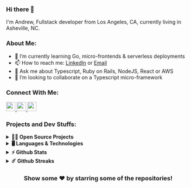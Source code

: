 ### Hi there 👋

I'm Andrew, Fullstack developer from Los Angeles, CA, currently living in Asheville, NC.

### About Me:

- 🌱 I’m currently learning Go, micro-frontends & serverless deployments
- 📫 How to reach me: [LinkedIn](https://www.linkedin.com/in/awcrotwell/) or [Email](mailto:awcrotwell@gmail.com)
- 💬 Ask me about Typescript, Ruby on Rails, NodeJS, React or AWS
- 👯 I’m looking to collaborate on a Typescript micro-framework

### Connect With Me:
<p>
  <a href="https://www.twitter.com/awcrotwell">
    <img src="https://img.shields.io/badge/twitter-%231DA1F2.svg?&style=for-the-badge&logo=twitter&logoColor=white" height=25>
  </a>
  <a href="https://www.linkedin.com/in/awcrotwell">
    <img src="https://img.shields.io/badge/linkedin-%230077B5.svg?&style=for-the-badge&logo=linkedin&logoColor=white" height=25>
  </a>
  <a href="https://dev.to/awcrotwell">
    <img src="https://img.shields.io/badge/DEV.TO-%230A0A0A.svg?&style=for-the-badge&logo=dev-dot-to&logoColor=white" height=25>
  </a>
</p>

### Projects and Dev Stuffs:
<details>
  <summary><b>🧑‍🚀 Open Source Projects</b></summary>
  <div align="center">
  <br />
  <table>
    <thead align="center">
      <tr border: none;>
        <td><b>💻 Projects</b></td>
        <td><b>🌟 Stars</b></td>
        <td><b>🍴 Forks</b></td>
        <td><b>🐛 Issues</b></td>
        <td><b>🔔 Pull Requests</b></td>
        <td><b>👨‍💻 Language</b></td>
      </tr>
    </thead>
    <tbody>
      <tr>
	<td><a href="https://github.com/andrewc910/motion.cr"><b>🚀 Motion.cr</b></a></td>
        <td><img alt="Stars" src="https://img.shields.io/github/stars/andrewc910/motion.cr?style=flat-square&labelColor=343b41"/></td>
        <td><img alt="Forks" src="https://img.shields.io/github/forks/andrewc910/motion.cr?style=flat-square&labelColor=343b41"/></td>
        <td><img alt="Issues" src="https://img.shields.io/github/issues/andrewc910/motion.cr?style=flat-square"/></td>
        <td><img alt="Pull Requests" src="https://img.shields.io/github/issues-pr/andrewc910/motion.cr?style=flat-square"/></td>
        <td><img alt="Language" src="https://img.shields.io/github/languages/top/andrewc910/motion.cr?style=flat-square"/></td>
      </tr>
      <tr>
	<td><a href="https://github.com/andrewc910/mochi"><b>🍡 Mochi</b></a></td>
        <td><img alt="Stars" src="https://img.shields.io/github/stars/andrewc910/mochi?style=flat-square&labelColor=343b41"/></td>
        <td><img alt="Forks" src="https://img.shields.io/github/forks/andrewc910/mochi?style=flat-square&labelColor=343b41"/></td>
        <td><img alt="Issues" src="https://img.shields.io/github/issues/andrewc910/mochi?style=flat-square"/></td>
        <td><img alt="Pull Requests" src="https://img.shields.io/github/issues-pr/andrewc910/mochi?style=flat-square"/></td>
        <td><img alt="Language" src="https://img.shields.io/github/languages/top/andrewc910/mochi?style=flat-square"/></td>
      </tr>
      <tr>
	<td><a href="https://github.com/bridgeapi-dev/bridgeapi.rb"><b>BridgeAPI.rb</b></a></td>
        <td><img alt="Stars" src="https://img.shields.io/github/stars/bridgeapi-dev/bridgeapi.rb?style=flat-square&labelColor=343b41"/></td>
        <td><img alt="Forks" src="https://img.shields.io/github/forks/bridgeapi-dev/bridgeapi.rb?style=flat-square&labelColor=343b41"/></td>
        <td><img alt="Issues" src="https://img.shields.io/github/issues/bridgeapi-dev/bridgeapi.rb?style=flat-square"/></td>
        <td><img alt="Pull Requests" src="https://img.shields.io/github/issues-pr/bridgeapi-dev/bridgeapi.rb?style=flat-square"/></td>
        <td><img alt="Language" src="https://img.shields.io/github/languages/top/bridgeapi-dev/bridgeapi.rb?label=javascript&style=flat-square"/></td>
      </tr>
      <tr>
	<td><a href="https://github.com/bridgeapi-dev/bridgeapi.js"><b>BridgeAPI.js</b></a></td>
        <td><img alt="Stars" src="https://img.shields.io/github/stars/bridgeapi-dev/bridgeapi.js?style=flat-square&labelColor=343b41"/></td>
        <td><img alt="Forks" src="https://img.shields.io/github/forks/bridgeapi-dev/bridgeapi.js?style=flat-square&labelColor=343b41"/></td>
        <td><img alt="Issues" src="https://img.shields.io/github/issues/bridgeapi-dev/bridgeapi.js?style=flat-square"/></td>
        <td><img alt="Pull Requests" src="https://img.shields.io/github/issues-pr/bridgeapi-dev/bridgeapi.js?style=flat-square"/></td>
        <td><img alt="Language" src="https://img.shields.io/github/languages/top/bridgeapi-dev/bridgeapi.js?label=javascript&style=flat-square"/></td>
      </tr>
    </tbody>
  </table>
  <br />
  </div>
</details>

<details>	
  <summary><b>🖥️ Languages & Technologies</b></summary>
  <h5>Languages</h5>
	<img src="https://img.shields.io/badge/Typescript%20-%23007ACC.svg?&style=flat-square&logo=typescript&logoColor=white"/>
	<img src="https://img.shields.io/badge/Javascript%20-%23323330.svg?&style=flat-square&logo=javascript&logoColor=%23F7DF1E"/>
	<img alt="Ruby" src="https://img.shields.io/badge/-Ruby-cc342d?style=flat-square&logo=ruby&logoColor=white" />
	<img src="https://img.shields.io/badge/Go-%2300ADD8.svg?&style=flat-square&logo=go&logoColor=white"/>
  <h5>Technologies</h5>
	<img alt="Rails" src="https://img.shields.io/badge/Rails%20-%23CC0000.svg?&style=flat-square&logo=ruby-on-rails&logoColor=white"/>
	<img src="https://img.shields.io/badge/express.js%20-%23404d59.svg?&style=for-the-badge"/>
	<img src="https://img.shields.io/badge/NextJS%20-black.svg?&style=for-the-badge&logo=NuxtJS&logoColor=white"/>
	<img alt="React" src="https://img.shields.io/badge/-React-45b8d8?style=flat-square&logo=react&logoColor=white" />
	<img src="https://img.shields.io/badge/redux%20-%23593d88.svg?&style=for-the-badge&logo=redux&logoColor=white"/>
	<img src="https://img.shields.io/badge/tailwindcss%20-%2338B2AC.svg?&style=for-the-badge&logo=tailwind-css&logoColor=white"/>
	<img src="https://img.shields.io/badge/bootstrap%20-%23563D7C.svg?&style=for-the-badge&logo=bootstrap&logoColor=white"/>
	<img src="https://img.shields.io/badge/SASS%20-hotpink.svg?&style=for-the-badge&logo=SASS&logoColor=white"/>
	<img src="https://img.shields.io/badge/webpack%20-%238DD6F9.svg?&style=for-the-badge&logo=webpack&logoColor=black" />
  	<img src="https://img.shields.io/badge/figma%20-%23F24E1E.svg?&style=for-the-badge&logo=figma&logoColor=white"/>
	<img src="https://img.shields.io/badge/github%20-%23121011.svg?&style=for-the-badge&logo=github&logoColor=white"/>
	<img src="https://img.shields.io/badge/AWS%20-%23FF9900.svg?&style=for-the-badge&logo=amazon-aws&logoColor=white"/>
	<img src="https://img.shields.io/badge/heroku%20-%23430098.svg?&style=for-the-badge&logo=heroku&logoColor=white"/>
	<img src="https://img.shields.io/badge/vercel%20-%23000000.svg?&style=for-the-badge&logo=vercel&logoColor=white"/>
	<img src="https://img.shields.io/badge/nginx%20-%23009639.svg?&style=for-the-badge&logo=nginx&logoColor=white"/>
	<img src ="https://img.shields.io/badge/postgres-%23316192.svg?&style=for-the-badge&logo=postgresql&logoColor=white"/>
	<img src="https://img.shields.io/badge/travisci%20-%232B2F33.svg?&style=for-the-badge&logo=travis&logoColor=white"/>
	<img src="https://img.shields.io/badge/CIRCLECI%20-%23161616.svg?&style=for-the-badge&logo=circleci&logoColor=white"/>
	<img src="https://img.shields.io/badge/github%20actions%20-%232671E5.svg?&style=for-the-badge&logo=github%20actions&logoColor=white"/>
	<img src="https://img.shields.io/badge/docker%20-%230db7ed.svg?&style=for-the-badge&logo=docker&logoColor=white"/>
</details>

<details>	
  <summary><b>⚡ Github Stats</b></summary>
  <div align="center">
    <img
      height="180em"
      src="https://github-readme-stats.vercel.app/api?username=andrewc910&show_icons=true&hide_border=true&&count_private=true&include_all_commits=true"
    />
    <img
      height="180em"
      src="https://github-readme-stats.vercel.app/api/top-langs/?username=andrewc910&hide=html&show_icons=true&hide_border=true&layout=compact&langs_count=8"
    />
  </div>
</details>

<details>	
  <summary><b>☄️ Github Streaks</b></summary>
  <div align="center">
    <img height="180em" src="https://github-readme-streak-stats.herokuapp.com/?user=andrewc910&hide_border=true" />
  </div>
</details>

<div align="center">

### Show some ❤️ by starring some of the repositories!

</div>
